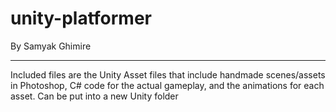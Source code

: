 # unity-platformer

By Samyak Ghimire

_____________________________________________________________________________________________________________________________________________________
Included files are the Unity Asset files that include handmade scenes/assets in Photoshop, C# code for the actual gameplay, and the animations for each asset. Can be put into a new Unity folder
